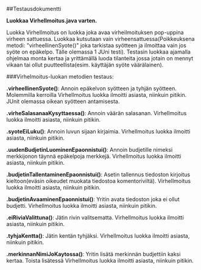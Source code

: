 ##Testausdokumentti

**Luokkaa VirheIlmoitus.java varten.**

Luokka VirheIlmoitus on luokka joka avaa virheilmoituksen pop-uppina virheen sattuessa. Luokkaa kutsutaan vain virheensattuessa(Poikkeuksena metodi: "virheellinenSyote()" joka tarkistaa syötteen ja ilmoittaa vain jos syöte on epäkelpo. Tälle olemassa 1 JUni testi). Testasin luokkaa ajamalla ohjelmaa monta kertaa ja yrittämällä luoda tilanteita jossa jotain on mennyt vikaan tai ollut puutteellista(esim. käyttäjän syöte väärälainen).

###VirheImoitus-luokan metodien testaus:

**.virheellinenSyote()**: Annoin epäkelvon syötteen ja tyhjän syötteen. Molemmilla kerroilla VirheIlmoitus luokka ilmoitti asiasta, niinkuin pitikin. JUnit olemassa oikean syötteen antamisesta.

**.virheSalasanaaKysyttaessa()**: Annoin väärän salasanan. VirheIlmoitus luokka ilmoitti asiasta, niinkuin pitikin.

**.syoteEiLuku()**: Annoin luvun sijaan kirjaimia. VirheIlmoitus luokka ilmoitti asiasta, niinkuin pitikin.

**.uudenBudjetinLuominenEpaonnistui()**: Annoin budjetille nimeksi merkkijonon täynnä epäkelpoja merkkejä. VirheIlmoitus luokka ilmoitti asiasta, niinkuin pitikin.

**.budjetinTallentaminenEpaonnistui()**: Asetin tallennus tiedoston kirjoitus kieltoon(eväsin oikeudet muokata tiedostoa komentoriviltä). VirheIlmoitus luokka ilmoitti asiasta, niinkuin pitikin.

**.budjetinAvaaminenEpaonnistui()**: Yritin avata tiedoston joka ei ollut budjetti. VirheIlmoitus luokka ilmoitti asiasta, niinkuin pitikin.

**.eiRiviaValittuna()**: Jätin rivin valitsematta. VirheIlmoitus luokka ilmoitti asiasta, niinkuin pitikin.

**.tyhjaKentta()**: Jätin kentän tyhjäksi. VirheIlmoitus luokka ilmoitti asiasta, niinkuin pitikin.

**.merkinnanNimiJoKaytossa()**: Yritin lisätä merkinnän budjettiin kaksi kertaa. Toista lisätessä VirheIlmoitus luokka ilmoitti asiasta, niinkuin pitikin.
